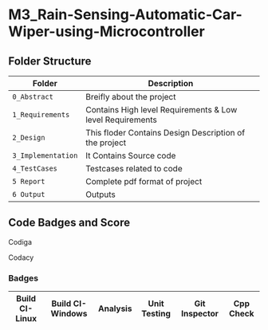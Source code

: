 # M3_Rain-Sensing-Automatic-Car-Wiper-using-Microcontroller



## Folder Structure
|Folder             | Description |
|-------------------| -----------------------------------------|
| `0_Abstract`      | Breifly about the project |
| `1_Requirements`  | Contains High level Requirements & Low level Requirements  |
| `2_Design`        | This floder Contains Design Description of the project |
| `3_Implementation`| It Contains Source code |
| `4_TestCases`     | Testcases related to code |
| `5 Report`        | Complete pdf format of project |
| `6 Output`        | Outputs |

## Code Badges and Score

Codiga


Codacy


### Badges
|Build CI-Linux|Build CI-Windows|Analysis|Unit Testing |Git Inspector| Cpp Check |
|:--:|:--:|:--:|:--:|:--:| :--:|


